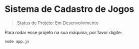 # Sistema de Cadastro de Jogos

> Status de Projeto: Em Desenvolvimento

Para rodar esse projeto na sua máquina, por favor digite:

```
node app.js
``` 
